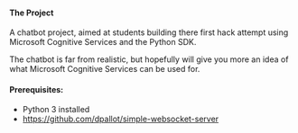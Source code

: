 #### The Project
A chatbot project, aimed at students building there first hack attempt using Microsoft Cognitive Services and the Python SDK.

The chatbot is far from realistic, but hopefully will give you more an idea of what Microsoft Cognitive Services can be used for.

#### Prerequisites:
- Python 3 installed
- https://github.com/dpallot/simple-websocket-server